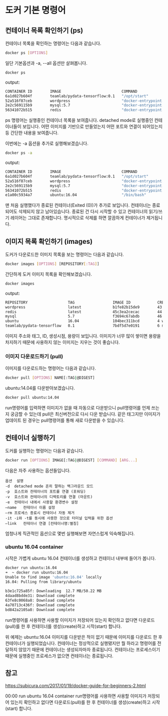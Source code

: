 # 도커 기본 명령어

## 컨테이너 목록 확인하기 (ps)
컨테이너 목록을 확인하는 명령어는 다음과 같습니다.
```sh
docker ps [OPTIONS]
```
일단 기본옵션과 -a, --all 옵션만 살펴봅니다.

```sh
docker ps
```
output:
```sh
CONTAINER ID        IMAGE                           COMMAND                  CREATED              STATUS              PORTS                                                    NAMES
6a1d027b604f        teamlab/pydata-tensorflow:0.1   "/opt/start"             About a minute ago   Up About a minute   0.0.0.0:6006->6006/tcp, 22/tcp, 0.0.0.0:8888->8888/tcp   desperate_keller
52a516f87ceb        wordpress                       "docker-entrypoint.sh"   8 minutes ago        Up 8 minutes        0.0.0.0:8080->80/tcp                                     happy_curran
2e2c569115b9        mysql:5.7                       "docker-entrypoint.sh"   9 minutes ago        Up 9 minutes        0.0.0.0:3306->3306/tcp                                   mysql
56341072b515        redis                           "docker-entrypoint.sh"   16 minutes ago       Up 9 minutes        0.0.0.0:1234->6379/tcp                                   furious_tesla
```
ps 명령어는 실행중인 컨테이너 목록을 보여줍니다. detached mode로 실행중인 컨테이너들이 보입니다. 
어떤 이미지를 기반으로 만들었는지 어떤 포트와 연결이 되어있는지 등 간단한 내용을 보여줍니다.

이번에는 -a 옵션을 추가로 실행해보겠습니다.
```sh
docker ps -a
```
output:
```sh
CONTAINER ID        IMAGE                           COMMAND                  CREATED             STATUS                      PORTS                                                    NAMES
6a1d027b604f        teamlab/pydata-tensorflow:0.1   "/opt/start"             2 minutes ago       Up 2 minutes                0.0.0.0:6006->6006/tcp, 22/tcp, 0.0.0.0:8888->8888/tcp   desperate_keller
52a516f87ceb        wordpress                       "docker-entrypoint.sh"   9 minutes ago       Up 9 minutes                0.0.0.0:8080->80/tcp                                     happy_curran
2e2c569115b9        mysql:5.7                       "docker-entrypoint.sh"   10 minutes ago      Up 10 minutes               0.0.0.0:3306->3306/tcp                                   mysql
56341072b515        redis                           "docker-entrypoint.sh"   18 minutes ago      Up 10 minutes               0.0.0.0:1234->6379/tcp                                   furious_tesla
e1a00c5934a7        ubuntu:16.04                    "/bin/bash"              32 minutes ago      Exited (0) 32 minutes ago                                                            berserk_visvesvaraya
```
맨 처음 실행했다가 종료된 컨테이너(Exited (0))가 추가로 보입니다. 컨테이너는 종료되어도 삭제되지 않고 남아있습니다. 
종료된 건 다시 시작할 수 있고 컨테이너의 읽기/쓰기 레이어는 그대로 존재합니다. 
명시적으로 삭제를 하면 깔끔하게 컨테이너가 제거됩니다.



## 이미지 목록 확인하기 (images)
도커가 다운로드한 이미지 목록을 보는 명령어는 다음과 같습니다.
```sh
docker images [OPTIONS] [REPOSITORY[:TAG]]
```
간단하게 도커 이미지 목록을 확인해보겠습니다.
```sh
docker images
```
output:
```sh
REPOSITORY                  TAG                 IMAGE ID            CREATED             SIZE
wordpress                   latest              b1fe82b15de9        43 hours ago        400.2 MB
redis                       latest              45c3ea2cecac        44 hours ago        182.9 MB
mysql                       5.7                 f3694c67abdb        46 hours ago        400.1 MB
ubuntu                      16.04               104bec311bcd        4 weeks ago         129 MB
teamlab/pydata-tensorflow   0.1                 7bdf5d7e0191        6 months ago        3.081 GB
```
이미지 주소와 태그, ID, 생성시점, 용량이 보입니다. 
이미지가 너무 많이 쌓이면 용량을 차지하기 때문에 사용하지 않는 이미지는 지우는 것이 좋습니다.

### 이미지 다운로드하기 (pull)
이미지를 다운로드하는 명령어는 다음과 같습니다.
```sh
docker pull [OPTIONS] NAME[:TAG|@DIGEST]
```
ubuntu:14.04를 다운받아보겠습니다.
```sh
docker pull ubuntu:14.04
```
run명령어를 입력하면 이미지가 없을 때 자동으로 다운받으니 pull명령어를 언제 쓰는지 궁금할 수 있는데 pull은 최신버전으로 다시 다운 받습니다. 
같은 태그지만 이미지가 업데이트 된 경우는 pull명령어를 통해 새로 다운받을 수 있습니다.


## 컨테이너 실행하기

도커를 실행하는 명령어는 다음과 같습니다.
```sh
docker run [OPTIONS] IMAGE[:TAG|@DIGEST] [COMMAND] [ARG...]
```
다음은 자주 사용하는 옵션들입니다.

```
옵션	설명
-d	detached mode 흔히 말하는 백그라운드 모드
-p	호스트와 컨테이너의 포트를 연결 (포워딩)
-v	호스트와 컨테이너의 디렉토리를 연결 (마운트)
-e	컨테이너 내에서 사용할 환경변수 설정
–name	컨테이너 이름 설정
–rm	프로세스 종료시 컨테이너 자동 제거
-it	-i와 -t를 동시에 사용한 것으로 터미널 입력을 위한 옵션
–link	컨테이너 연결 [컨테이너명:별칭]
```
엄청나게 직관적인 옵션으로 몇번 실행해보면 자연스럽게 익숙해집니다.

### ubuntu 16.04 container
시작은 가볍게 ubuntu 16.04 컨테이너를 생성하고 컨테이너 내부에 들어가 봅니다.
```sh
docker run ubuntu:16.04
➜  ~ docker run ubuntu:16.04                                                    
Unable to find image 'ubuntu:16.04' locally                                     
16.04: Pulling from library/ubuntu                                              
                                                                                
b3e1c725a85f: Downloading  12.7 MB/50.22 MB                                     
4daad8bdde31: Download complete                                                 
63fe8c0068a8: Download complete                                                 
4a70713c436f: Download complete                                                 
bd842a2105a8: Download complete                                                 
```    
run명령어를 사용하면 사용할 이미지가 저장되어 있는지 확인하고 없다면 다운로드(pull)를 한 후 컨테이너를 생성(create)하고 시작(start) 합니다.

위 예제는 ubuntu:16.04 이미지를 다운받은 적이 없기 때문에 이미지를 다운로드 한 후 컨테이너가 실행되었습니다. 
컨테이너는 정상적으로 실행됐지만 뭘 하라고 명령어를 전달하지 않았기 때문에 컨테이너는 생성되자마자 종료됩니다. 
컨테이너는 프로세스이기 때문에 실행중인 프로세스가 없으면 컨테이너는 종료됩니다.
                                                                                
## 참고
https://subicura.com/2017/01/19/docker-guide-for-beginners-2.html
                                                                                
                                                                                
                                                                                
                                                                                
                                                                                
                                                                                
                                                                                
                                                                                
                                                                                
                                                                                
                                                                                
                                                                                
                                                                                
00:00
run ubuntu 16.04 container
run명령어를 사용하면 사용할 이미지가 저장되어 있는지 확인하고 없다면 다운로드(pull)를 한 후 컨테이너를 생성(create)하고 시작(start) 합니다.
